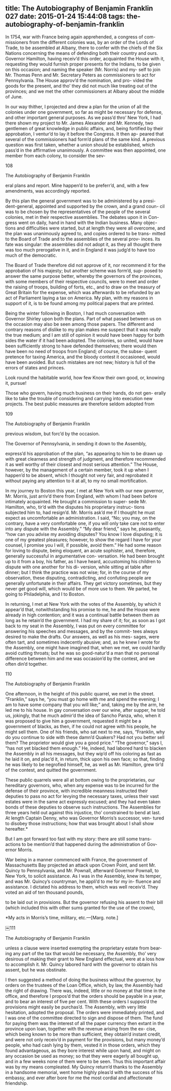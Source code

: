 title: The Autobiography of Benjamin Franklin 027
date: 2015-01-24 15:44:08
tags: the-autobiography-of-benjamin-franklin
---

In 1754, war with France being again apprehended, a congress of com- missioners from the different colonies was, by an order of the Lords of Trade, to be assembled at Albany, there to confer with the chiefs of the Six Nations concerning the means of defending both their country and ours. Governor Hamilton, having receiv’d this order, acquainted the House with it, requesting they would furnish proper presents for the Indians, to be given on this occasion; and naming the speaker (Mr. Norris) and my- self to join Mr. Thomas Penn and Mr. Secretary Peters as commissioners to act for Pennsylvania. The House approv’d the nomination, and pro- vided the goods for the present, and tho’ they did not much like treating out of the provinces; and we met the other commissioners at Albany about the middle of June.

In our way thither, I projected and drew a plan for the union of all the colonies under one government, so far as might be necessary for defense, and other important general purposes. As we pass’d thro’ New York, I had there shown my project to Mr. James Alexander and Mr. Kennedy, two gentlemen of great knowledge in public affairs, and, being fortified by their approbation, I ventur’d to lay it before the Congress. It then ap- peared that several of the commissioners had form’d plans of the same kind. A previous question was first taken, whether a union should be established, which pass’d in the affirmative unanimously. A committee was then appointed, one member from each colony, to consider the sev-

108

The Autobiography of Benjamin Franklin

eral plans and report. Mine happen’d to be preferr’d, and, with a few amendments, was accordingly reported.

By this plan the general government was to be administered by a presi- dent-general, appointed and supported by the crown, and a grand coun- cil was to be chosen by the representatives of the people of the several colonies, met in their respective assemblies. The debates upon it in Con- gress went on daily, hand in hand with the Indian business. Many objec- tions and difficulties were started, but at length they were all overcome, and the plan was unanimously agreed to, and copies ordered to be trans- mitted to the Board of Trade and to the assemblies of the several prov- inces. Its fate was singular: the assemblies did not adopt it, as they all thought there was too much prerogative in it, and in England it was judg’d to have too much of the democratic.

The Board of Trade therefore did not approve of it, nor recommend it for the approbation of his majesty; but another scheme was form’d, sup- posed to answer the same purpose better, whereby the governors of the provinces, with some members of their respective councils, were to meet and order the raising of troops, building of forts, etc., and to draw on the treasury of Great Britain for the expense, which was afterwards to be refunded by an act of Parliament laying a tax on America. My plan, with my reasons in support of it, is to be found among my political papers that are printed.

Being the winter following in Boston, I had much conversation with Governor Shirley upon both the plans. Part of what passed between us on the occasion may also be seen among those papers. The different and contrary reasons of dislike to my plan makes me suspect that it was really the true medium; and I am still of opinion it would have been happy for both sides the water if it had been adopted. The colonies, so united, would have been sufficiently strong to have defended themselves; there would then have been no need of troops from England; of course, the subse- quent pretence for taxing America, and the bloody contest it occasioned, would have been avoided. But such mistakes are not new; history is full of the errors of states and princes.

Look round the habitable world, how few Know their own good, or, knowing it, pursue!

Those who govern, having much business on their hands, do not gen- erally like to take the trouble of considering and carrying into execution new projects. The best public measures are therefore seldom adopted from

109

The Autobiography of Benjamin Franklin

previous wisdom, but forc’d by the occasion.

The Governor of Pennsylvania, in sending it down to the Assembly,

express’d his approbation of the plan, “as appearing to him to be drawn up with great clearness and strength of judgment, and therefore recommended it as well worthy of their closest and most serious attention.” The House, however, by the management of a certain member, took it up when I happen’d to be absent, which I thought not very fair, and reprobated it without paying any attention to it at all, to my no small mortification.

In my journey to Boston this year, I met at New York with our new governor, Mr. Morris, just arriv’d there from England, with whom I had been before intimately acquainted. He brought a commission to super- sede Mr. Hamilton, who, tir’d with the disputes his proprietary instruc- tions subjected him to, had resign’d. Mr. Morris ask’d me if I thought he must expect as uncomfortable an administration. I said, “No; you may, on the contrary, have a very comfortable one, if you will only take care not to enter into any dispute with the Assembly.” “My dear friend,” says he, pleasantly, “how can you advise my avoiding disputes? You know I love disputing; it is one of my greatest pleasures; however, to show the regard I have for your counsel, I promise you I will, if possible, avoid them.” He had some reason for loving to dispute, being eloquent, an acute sophister, and, therefore, generally successful in argumentative con- versation. He had been brought up to it from a boy, his father, as I have heard, accustoming his children to dispute with one another for his di- version, while sitting at table after dinner; but I think the practice was not wise; for, in the course of my observation, these disputing, contradicting, and confuting people are generally unfortunate in their affairs. They get victory sometimes, but they never get good will, which would be of more use to them. We parted, he going to Philadelphia, and I to Boston.

In returning, I met at New York with the votes of the Assembly, by which it appear’d that, notwithstanding his promise to me, he and the House were already in high contention; and it was a continual battle between them as long as he retain’d the government. I had my share of it; for, as soon as I got back to my seat in the Assembly, I was put on every committee for answering his speeches and messages, and by the commit- tees always desired to make the drafts. Our answers, as well as his mes- sages, were often tart, and sometimes indecently abusive; and, as he knew I wrote for the Assembly, one might have imagined that, when we met, we could hardly avoid cutting throats; but he was so good-natur’d a man that no personal difference between him and me was occasion’d by the contest, and we often din’d together.

110

The Autobiography of Benjamin Franklin

One afternoon, in the height of this public quarrel, we met in the street. “Franklin,” says he, “you must go home with me and spend the evening; I am to have some company that you will like;” and, taking me by the arm, he led me to his house. In gay conversation over our wine, after supper, he told us, jokingly, that he much admir’d the idea of Sancho Panza, who, when it was proposed to give him a government, requested it might be a government of blacks, as then, if he could not agree with his people, he might sell them. One of his friends, who sat next to me, says, “Franklin, why do you continue to side with these damn’d Quakers? Had not you better sell them? The proprietor would give you a good price.” “The governor,” says I, “has not yet blacked them enough.” He, indeed, had labored hard to blacken the Assembly in all his messages, but they wip’d off his coloring as fast as he laid it on, and plac’d it, in return, thick upon his own face; so that, finding he was likely to be negrofied himself, he, as well as Mr. Hamilton, grew tir’d of the contest, and quitted the government.

These public quarrels were all at bottom owing to the proprietaries, our hereditary governors, who, when any expense was to be incurred for the defense of their province, with incredible meanness instructed their deputies to pass no act for levying the necessary taxes, unless their vast estates were in the same act expressly excused; and they had even taken bonds of these deputies to observe such instructions. The Assemblies for three years held out against this injustice, tho’ constrained to bend at last. At length Captain Denny, who was Governor Morris’s successor, ven- tured to disobey those instructions; how that was brought about I shall show hereafter.*

But I am got forward too fast with my story: there are still some trans- actions to be mention’d that happened during the administration of Gov- ernor Morris.

War being in a manner commenced with France, the government of Massachusetts Bay projected an attack upon Crown Point, and sent Mr. Quincy to Pennsylvania, and Mr. Pownall, afterward Governor Pownall, to New York, to solicit assistance. As I was in the Assembly, knew its temper, and was Mr. Quincy’s countryman, he appli’d to me for my in- fluence and assistance. I dictated his address to them, which was well receiv’d. They voted an aid of ten thousand pounds,

to be laid out in provisions. But the governor refusing his assent to their bill (which included this with other sums granted for the use of the crown),

*My acts in Morris’s time, military, etc.—[Marg. note.]

￼111

The Autobiography of Benjamin Franklin

unless a clause were inserted exempting the proprietary estate from bear- ing any part of the tax that would be necessary, the Assembly, tho’ very desirous of making their grant to New England effectual, were at a loss how to accomplish it. Mr. Quincy labored hard with the governor to obtain his assent, but he was obstinate.

I then suggested a method of doing the business without the governor, by orders on the trustees of the Loan Office, which, by law, the Assembly had the right of drawing. There was, indeed, little or no money at that time in the office, and therefore I propos’d that the orders should be payable in a year, and to bear an interest of five per cent. With these orders I suppos’d the provisions might easily be purchas’d. The Assembly, with very little hesitation, adopted the proposal. The orders were immediately printed, and I was one of the committee directed to sign and dispose of them. The fund for paying them was the interest of all the paper currency then extant in the province upon loan, together with the revenue arising from the ex- cise, which being known to be more than sufficient, they obtain’d instant credit, and were not only receiv’d in payment for the provisions, but many money’d people, who had cash lying by them, vested it in those orders, which they found advantageous, as they bore interest while upon hand, and might on any occasion be used as money; so that they were eagerly all bought up, and in a few weeks none of them were to be seen. Thus this important affair was by my means compleated. My Quincy return’d thanks to the Assembly in a handsome memorial, went home highly pleas’d with the success of his embassy, and ever after bore for me the most cordial and affectionate friendship.

